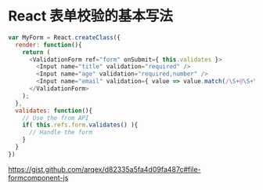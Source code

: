 # React 表单校验的基本写法

```javascript
var MyForm = React.createClass({
  render: function(){
    return (
      <ValidationForm ref="form" onSubmit={ this.validates }>
        <Input name="title" validation="required" />
        <Input name="age" validation="required,number" />
        <Input name="email" validation={ value => value.match(/\S+@\S+\.\S+/) } />
      </ValidationForm>
    );
  },
  validates: function(){
    // Use the from API
    if( this.refs.form.validates() ){
      // Handle the form
    }
  }
})
```

https://gist.github.com/arqex/d82335a5fa4d09fa487c#file-formcomponent-js
